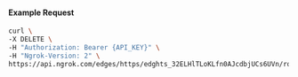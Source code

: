 <!-- Code generated for API Clients. DO NOT EDIT. -->

#### Example Request

```bash
curl \
-X DELETE \
-H "Authorization: Bearer {API_KEY}" \
-H "Ngrok-Version: 2" \
https://api.ngrok.com/edges/https/edghts_32ELHlTLoKLfn0AJcdbjUCs6UVn/routes/edghtsrt_32ELHqdXlPeZyxgbiMxkDN3G06h/oidc
```
